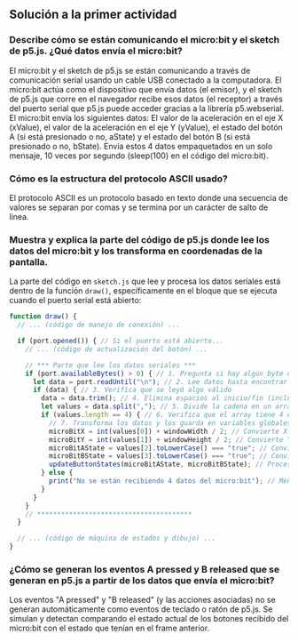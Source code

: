 ## Solución a la primer actividad
### Describe cómo se están comunicando el micro:bit y el sketch de p5.js. ¿Qué datos envía el micro:bit?
El micro:bit y el sketch de p5.js se están comunicando a través de comunicación serial usando un cable USB conectado a la computadora. El micro:bit actúa como el dispositivo que envía datos (el emisor), y el sketch de p5.js que corre en el navegador recibe esos datos (el receptor) a través del puerto serial que p5.js puede acceder gracias a la librería p5.webserial.
El micro:bit envía los siguientes datos: El valor de la aceleración en el eje X (xValue), el valor de la aceleración en el eje Y (yValue), el estado del botón A (si está presionado o no, aState) y el estado del botón B (si está presionado o no, bState). Envía estos 4 datos empaquetados en un solo mensaje, 10 veces por segundo (sleep(100) en el código del micro:bit).

### Cómo es la estructura del protocolo ASCII usado?
El protocolo ASCII es un protocolo basado en texto donde una secuencia de valores se  separan por comas y se termina por un carácter de salto de linea.

### Muestra y explica la parte del código de p5.js donde lee los datos del micro:bit y los transforma en coordenadas de la pantalla.
La parte del código en ```sketch.js``` que lee y procesa los datos seriales está dentro de la función ```draw()```, específicamente en el bloque que se ejecuta cuando el puerto serial está abierto:
``` js
function draw() {
  // ... (código de manejo de conexión) ...

  if (port.opened()) { // Si el puerto está abierto...
    // ... (código de actualización del botón) ...

    // *** Parte que lee los datos seriales ***
    if (port.availableBytes() > 0) { // 1. Pregunta si hay algún byte disponible
      let data = port.readUntil("\n"); // 2. Lee datos hasta encontrar un salto de línea
      if (data) { // 3. Verifica que se leyó algo válido
        data = data.trim(); // 4. Elimina espacios al inicio/fin (incluido el \n)
        let values = data.split(","); // 5. Divide la cadena en un array usando la coma
        if (values.length == 4) { // 6. Verifica que el array tiene 4 elementos (el protocolo)
          // 7. Transforma los datos y los guarda en variables globales
          microBitX = int(values[0]) + windowWidth / 2; // Convierte X a entero y lo centra
          microBitY = int(values[1]) + windowHeight / 2; // Convierte Y a entero y lo centra
          microBitAState = values[2].toLowerCase() === "true"; // Convierte cadena "True"/"False" a booleano
          microBitBState = values[3].toLowerCase() === "true"; // Convierte cadena "True"/"False" a booleano
          updateButtonStates(microBitAState, microBitBState); // Procesa los estados de los botones
        } else {
          print("No se están recibiendo 4 datos del micro:bit"); // Mensaje de error si no cumple el protocolo
        }
      }
    }
    // ***************************************
  }

  // ... (código de máquina de estados y dibujo) ...
}
```
### ¿Cómo se generan los eventos A pressed y B released que se generan en p5.js a partir de los datos que envía el micro:bit?
Los eventos "A pressed" y "B released" (y las acciones asociadas) no se generan automáticamente como eventos de teclado o ratón de p5.js. Se simulan y detectan comparando el estado actual de los botones recibido del micro:bit con el estado que tenían en el frame anterior.

### 
